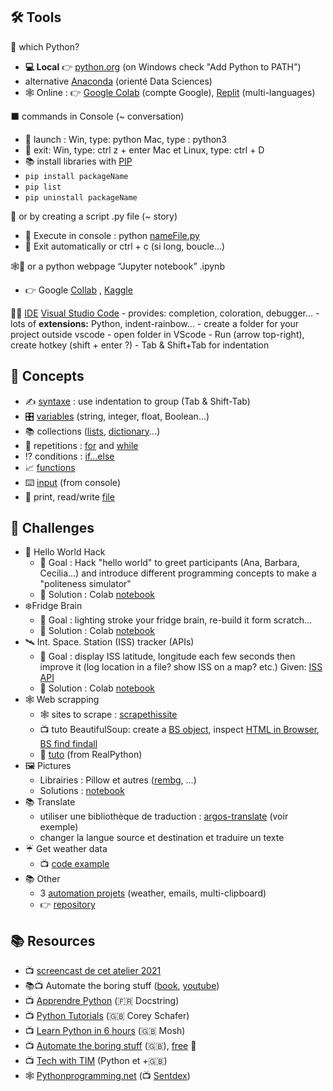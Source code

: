 
## 🛠️ Tools

 🐍 which Python? 
-  **💻 Local** 👉 [python.org](http://python.org/) (on Windows check "Add Python to PATH")
- alternative [Anaconda](https://www.anaconda.com/) (orienté Data Sciences)
- 🕸️ Online : 👉 [Google Colab](https://colab.research.google.com/) (compte Google), [Replit](https://replit.com/) (multi-languages)

⬛ commands in Console (~ conversation)
- 🚀 launch : Win, type: python Mac, type : python3
- 🚪 exit: Win, type: ctrl z + enter Mac et Linux, type: ctrl + D
- 📚 install libraries with [PIP](https://pypi.org/)
- `pip install packageName`
- `pip list`
- `pip uninstall packageName`

📃 or by creating a script .py file (~ story)
- 🚀 Execute in console : python [nameFile.py](http://namefile.py/)
- 🚪 Exit automatically or ctrl + c (si long, boucle…)

🕸️🐍 or a python webpage “Jupyter notebook” .ipynb
- 👉 Google [Collab](https://colab.research.google.com/) , [Kaggle](https://www.kaggle.com/) 

👩‍💻 [IDE](https://en.wikipedia.org/wiki/Integrated_development_environment) [Visual Studio Code](https://code.visualstudio.com/)
	- provides: completion, coloration, debugger...
	- lots of **extensions:** Python, indent-rainbow…
	- create a folder for your project outside vscode
	- open folder in VScode
	- Run (arrow top-right), create hotkey (shift + enter ?)
	- Tab & Shift+Tab for indentation

## 🧱 Concepts
- ✍️ [syntaxe](https://www.w3schools.com/python/python_syntax.asp) : use indentation to group (Tab & Shift-Tab)
- 🎛️ [variables](https://www.w3schools.com/python/python_variables.asp) (string, integer, float, Boolean...)
- 📚 collections ([lists](https://www.w3schools.com/python/python_lists.asp), [dictionary](https://www.w3schools.com/python/python_dictionaries.asp)...)
- 🔁 repetitions : [for](https://www.w3schools.com/python/python_for_loops.asp) and [while](https://www.w3schools.com/python/python_while_loops.asp)
- ⁉️ conditions : [if...else](https://www.w3schools.com/python/python_conditions.asp)
- 📈 [functions](https://www.w3schools.com/python/python_functions.asp)
- ⌨️ [input](https://www.w3schools.com/python/python_user_input.asp) (from console)
- 📃 print, read/write [file](https://www.w3schools.com/python/python_file_handling.asp)

## 🎯 Challenges

- 👋 Hello World Hack
    - 🤔 Goal : Hack "hello world" to greet participants (Ana, Barbara, Cecilia...) and introduce different programming concepts to make a "politeness simulator"
    - 🎯 Solution : Colab [notebook](https://colab.research.google.com/drive/1RgvNaEXa7Aqnn8uc1fdYxymGnCfD9Bom?usp=sharing)
- ❄️Fridge Brain
    - 🤔 Goal : lighting stroke your fridge brain, re-build it form scratch...
    - 🎯 Solution : Colab [notebook](https://colab.research.google.com/drive/1DGH6c2HS-NUqbnkNL5sEO2AJf8qENsB7?usp=sharing)
- 🛰️ Int. Space. Station (ISS) tracker (APIs)
    - 🤔 Goal : display ISS latitude, longitude each few seconds then improve it (log location in a file? show ISS on a map? etc.) Given: [ISS API](http://api.open-notify.org/iss-now.json)
    - 🎯 Solution : Colab [notebook](https://colab.research.google.com/drive/1kUYqaImUm1Owv8wOnKGXVZVJKjW5ATUZ?usp=sharing)
- 🕸️ Web scrapping
    - 🕸️ sites to scrape : [scrapethissite](https://www.scrapethissite.com/pages/)
    - 📺 tuto BeautifulSoup: create a [BS object](https://www.youtube.com/watch?v=bargNl2WeN4), inspect [HTML in Browser](https://www.youtube.com/watch?v=q-kbzWjyPak), [BS find findall](https://youtu.be/xjA1HjvmoMY)
    - 📕 [tuto](https://realpython.com/beautiful-soup-web-scraper-python/) (from RealPython)
- 🖼️ Pictures
    - Librairies : Pillow et autres ([rembg](https://github.com/danielgatis/rembg), …)
    - Solutions : [notebook](https://github.com/FrancoisSchnell/PythonWorkshop/blob/master/ManipulatePictures/manipluatePictures.ipynb)
- 📚 Translate
    - utiliser une bibliothèque de traduction : [argos-translate](https://github.com/argosopentech/argos-translate) (voir exemple)
    - changer la langue source et destination et traduire un texte
- ☔ Get weather data
    - 📺 [code example](https://youtu.be/CJjSOzb0IYs?si=9BFGd1cbCana9419&t=102)
- 📚 Other
    - 3 [automation projets](https://www.youtube.com/watch?v=Oz3W-LKfafE) (weather, emails, multi-clipboard)
    - 👉 [repository](https://github.com/FrancoisSchnell/PythonWorkshop)

## 📚 Resources
- 📺 [screencast de cet atelier 2021](https://youtu.be/B8GR3zkeuDc?si=BNI936_NmqroqKvS)
- 📚📺  Automate the boring stuff ([book](https://automatetheboringstuff.com/), [youtube](https://www.youtube.com/watch?v=1F_OgqRuSdI&list=PL0-84-yl1fUnRuXGFe_F7qSH1LEnn9LkW))
- 📺 [Apprendre Python](https://youtu.be/LamjAFnybo0) (🇫🇷 Docstring)
- 📺 [Python Tutorials](https://www.youtube.com/watch?v=YYXdXT2l-Gg&list=PL-osiE80TeTskrapNbzXhwoFUiLCjGgY7) (🇬🇧 Corey Schafer)
- 📺 [Learn Python in 6 hours](https://www.youtube.com/watch?v=_uQrJ0TkZlc) (🇬🇧 Mosh)
- 📺 [Automate the boring stuff](https://www.youtube.com/@sentdex) (🇬🇧), [free](https://automatetheboringstuff.com/#toc) 📗
- 📺 [Tech with TIM](https://www.youtube.com/@TechWithTim/videos) (Python et +🇬🇧)
- 🕸️ [Pythonprogramming.net](https://pythonprogramming.net/) (📺 [Sentdex](https://www.youtube.com/@sentdex))